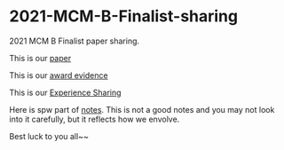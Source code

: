 # 2021-MCM-B-Finalist-sharing
2021 MCM B Finalist paper sharing.

This is our [paper](./22100059-paper.pdf)

This is our [award evidence](./2100059-award.pdf)

This is our [Experience Sharing](./2100059-Experience-Sharing.md)

Here is spw part of [notes](./spw_part). This is not a good notes and you may not look into it carefully, but it reflects how we envolve.

Best luck to you all~~
